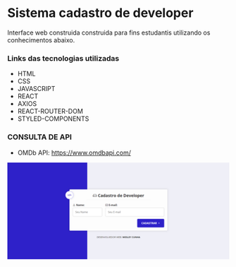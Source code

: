 # Sistema cadastro de developer
Interface web construida construida para fins estudantis utilizando os conhecimentos abaixo.

### Links das tecnologias utilizadas
* HTML
* CSS
* JAVASCRIPT
* REACT
* AXIOS
* REACT-ROUTER-DOM
* STYLED-COMPONENTS
  
### CONSULTA DE API
* OMDb API: https://www.omdbapi.com/

![enter image description here](https://github.com/wesleycsv/cadastro-developer/blob/master/print.png?raw=true)
